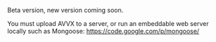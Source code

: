Beta version, new version coming soon.

You must upload AVVX to a server, or run an embeddable web server locally such as Mongoose: https://code.google.com/p/mongoose/